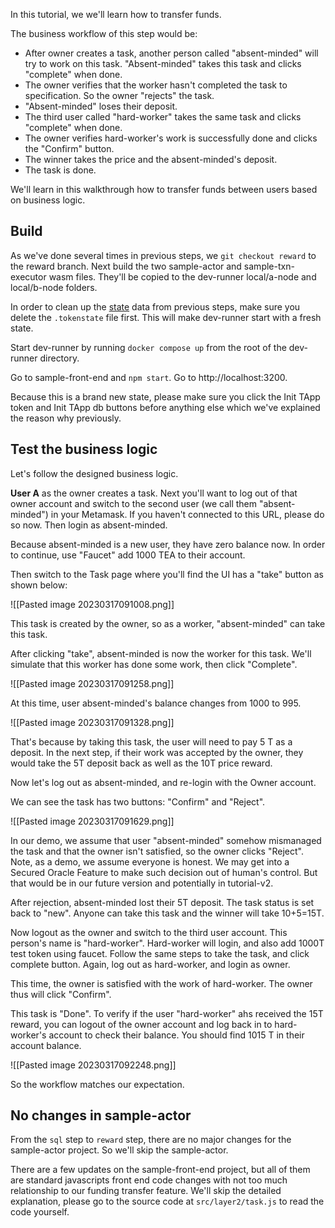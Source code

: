 In this tutorial, we we'll learn how to transfer funds.

The business workflow of this step would be:

- After owner creates a task, another person called "absent-minded" will try to work on this task. "Absent-minded" takes this task and clicks "complete" when done.
- The owner verifies that the worker hasn't completed the task to specification. So the owner "rejects" the task. 
- "Absent-minded" loses their deposit.
- The third user called "hard-worker" takes the same task and clicks "complete" when done.
- The owner verifies hard-worker's work is successfully done and clicks the "Confirm" button.
- The winner takes the price and the absent-minded's deposit.
- The task is done.

We'll learn in this walkthrough how to transfer funds between users based on business logic. 

## Build

As we've done several times in previous steps, we `git checkout reward` to the reward branch. Next build the two sample-actor and sample-txn-executor wasm files. They'll be copied to the dev-runner local/a-node and local/b-node folders. 

In order to clean up the [state](../z_glossary/state.md)  data from previous steps, make sure you delete the `.tokenstate` file first. This will make dev-runner start with a fresh state.

Start dev-runner by running `docker compose up` from the root of the dev-runner directory.

Go to sample-front-end and `npm start`. Go to http://localhost:3200.

Because this is a brand new state, please make sure you click the Init TApp token and Init TApp db buttons before anything else which we've explained the reason why previously.

## Test the business logic

Let's follow the designed business logic.

**User A** as the owner creates a task. Next you'll want to log out of that owner account and switch to the second user (we call them "absent-minded") in your Metamask. If you haven't connected to this URL, please do so now. Then login as absent-minded. 

Because absent-minded is a new user, they have zero balance now. In order to continue, use "Faucet" add 1000 TEA to their account.

Then switch to the Task page where you'll find the UI has a "take" button as shown below:

![[Pasted image 20230317091008.png]]

This task is created by the owner, so as a worker, "absent-minded" can take this task.

After clicking "take", absent-minded is now the worker for this task. We'll simulate that this worker has done some work, then click "Complete".

![[Pasted image 20230317091258.png]]

At this time, user absent-minded's balance changes from 1000 to 995. 

![[Pasted image 20230317091328.png]]

That's because by taking this task, the user will need to pay 5 T as a deposit. In the next step, if their work was accepted by the owner, they would take the 5T deposit back as well as the 10T price reward. 

Now let's log out as absent-minded, and re-login with the Owner account.

We can see the task has two buttons: "Confirm" and "Reject".

![[Pasted image 20230317091629.png]]

In our demo, we assume that user "absent-minded" somehow mismanaged the task and that the owner isn't satisfied, so the owner clicks "Reject". Note, as a demo, we assume everyone is honest. We may get into a Secured Oracle Feature to make such decision out of human's control. But that would be in our future version and potentially in tutorial-v2.

After rejection, absent-minded lost their 5T deposit. The task status is set back to "new". Anyone can take this task and the winner will take 10+5=15T.

Now logout as the owner and switch to the third user account. This person's name is "hard-worker". Hard-worker will login, and also add 1000T test token using faucet. Follow the same steps to take the task, and click complete button. Again, log out as hard-worker, and login as owner.

This time, the owner is satisfied with the work of hard-worker. The owner thus will click "Confirm".

This task is "Done". To verify if the user "hard-worker" ahs received the 15T reward, you can logout of the owner account and log back in to hard-worker's account to check their balance. You should find 1015 T in their account balance.

![[Pasted image 20230317092248.png]]

So the workflow matches our expectation.

## No changes in sample-actor

From the `sql` step to `reward` step, there are no major changes for the sample-actor project. So we'll skip the sample-actor.

There are a few updates on the sample-front-end project, but all of them are standard javascripts front end code changes with not too much relationship to our funding transfer feature. We'll skip the detailed explanation, please go to the source code at `src/layer2/task.js` to read the code yourself.

